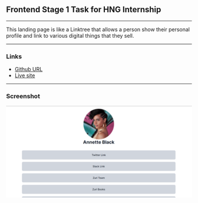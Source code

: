 ## Frontend Stage 1 Task for HNG Internship

---

This landing page is like a Linktree that allows a person show their personal profile and link to various digital things that they sell.

---

### Links

- [Github URL](https://github.com/Khemmie-Ray/Frontend-Task-One.git)
- [Live site](https://profile-link-tree.netlify.app/)

---

### Screenshot 

![Sreenshot](./src/assets/screenshot.png)
